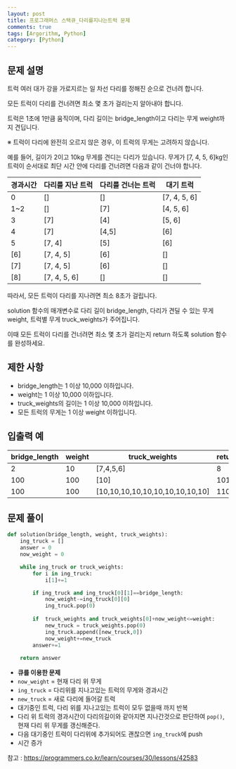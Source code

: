 ```yaml
---
layout: post
title: 프로그래머스 스택큐_다리를지나는트럭 문제
comments: true
tags: [Argorithm, Python]
category: [Python]
---
```


## 문제 설명
트럭 여러 대가 강을 가로지르는 일 차선 다리를 정해진 순으로 건너려 합니다. 

모든 트럭이 다리를 건너려면 최소 몇 초가 걸리는지 알아내야 합니다.

트럭은 1초에 1만큼 움직이며, 다리 길이는 bridge_length이고 다리는 무게 weight까지 견딥니다.

※ 트럭이 다리에 완전히 오르지 않은 경우, 이 트럭의 무게는 고려하지 않습니다.

예를 들어, 길이가 2이고 10kg 무게를 견디는 다리가 있습니다. 무게가 [7, 4, 5, 6]kg인 트럭이 순서대로 최단 시간 안에 다리를 건너려면 다음과 같이 건너야 합니다.  

| 경과시간 | 다리를 지난 트럭 | 다리를 건너는 트럭 | 대기 트럭|
|---| ---   | --- | ---|
|0|  [] | [] | [7, 4, 5, 6]|
|1~2|  [] | [7] | [4, 5, 6]|
|3|  [7] | [4] | [5, 6]|
|4|  [7] | [4,5] | [6]|
|5|  [7, 4] | [5] | [6]|
|[6]| [7, 4, 5]| [6] | []|
|[7]| [7, 4, 5]| [6] | []|
|[8]| [7, 4, 5, 6]| [] | []|  



따라서, 모든 트럭이 다리를 지나려면 최소 8초가 걸립니다.

solution 함수의 매개변수로 다리 길이 bridge_length, 다리가 견딜 수 있는 무게 weight, 트럭별 무게 truck_weights가 주어집니다. 

이때 모든 트럭이 다리를 건너려면 최소 몇 초가 걸리는지 return 하도록 solution 함수를 완성하세요.
## 제한 사항
- bridge_length는 1 이상 10,000 이하입니다.
- weight는 1 이상 10,000 이하입니다.
- truck_weights의 길이는 1 이상 10,000 이하입니다.
- 모든 트럭의 무게는 1 이상 weight 이하입니다.

## 입출력 예
| bridge_length | weight | truck_weights | return|
|---| ---   | --- | ---|
|2|  10 | [7,4,5,6] | 8|
|100| 100 | [10] | 101|
|100| 100 | [10,10,10,10,10,10,10,10,10,10]	 |110|


## 문제 풀이
```python
def solution(bridge_length, weight, truck_weights):
    ing_truck = []
    answer = 0
    now_weight = 0

    while ing_truck or truck_weights:
        for i in ing_truck:
            i[1]+=1

        if ing_truck and ing_truck[0][1]==bridge_length:
            now_weight-=ing_truck[0][0]
            ing_truck.pop(0)
            
        if  truck_weights and truck_weights[0]+now_weight<=weight:
            new_truck = truck_weights.pop(0)
            ing_truck.append([new_truck,0])
            now_weight+=new_truck
        answer+=1
        
    return answer
```
- **큐를 이용한 문제**
- ```now_weight``` = 현재 다리 위 무게
- ```ing_truck``` = 다리위를 지나고있는 트럭의 무게와 경과시간
- ```new_truck``` = 새로 다리에 들어갈 트럭
- 대기중인 트럭, 다리 위를 지나고있는 트럭이 모두 없을때 까지 반복
- 다리 위 트럭의 경과시간이 다리의길이와 같아지면 지나간것으로 판단하여 ```pop()```, 현재 다리 위 무게를 갱신해준다.
- 다음 대기중인 트럭이 다리위에 추가되어도 괜찮으면 ```ing_truck```에 push
- 시간 증가

참고 : <https://programmers.co.kr/learn/courses/30/lessons/42583>